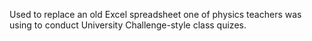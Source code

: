Used to replace an old Excel spreadsheet one of physics teachers was using to conduct University Challenge-style class quizes.
